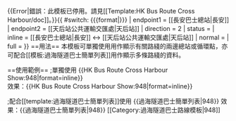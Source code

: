 {{Error|錯誤：此模板已停用。請見[[Template:HK Bus Route Cross Harbour/doc]]。}}{{ #switch: {{{format|}}}
  | endpoint1 = [[長安巴士總站|長安]]
  | endpoint2 = [[天后站公共運輸交匯處|天后站]]
  | direction = 2
  | status = 
  | inline = [[長安巴士總站|長安]] ↔ [[天后站公共運輸交匯處|天后站]] 
  | normal =
  | full =
}}<noinclude>
==用法==
本模板可單獨使用用作顯示有關路綫的兩邊總站或循環點，亦可配合[[模板:過海隧道巴士簡單列表]]用作顯示多條路綫的資料。

==使用範例==
;單獨使用
<nowiki>{{HK Bus Route Cross Harbour Show:948|format=inline}}</nowiki><br>
效果：{{HK Bus Route Cross Harbour Show:948|format=inline}}

;配合[[template:過海隧道巴士簡單列表]]使用
<nowiki>{{過海隧道巴士簡單列表|948}}</nowiki>
效果：{{過海隧道巴士簡單列表|948}}
[[Category:過海隧道巴士路線模板|948]]</noinclude>